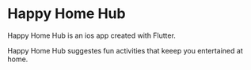 # Happy Home Hub

Happy Home Hub is an ios app created with Flutter.

Happy Home Hub suggestes fun activities that keeep you entertained at home. 
